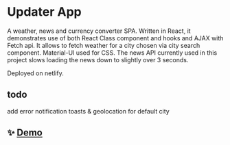 # Updater App

A weather, news and currency converter SPA. Written in React, it demonstrates use of both React Class component and hooks and AJAX with Fetch api.
It allows to fetch weather for a city chosen via city search component. Material-UI used for CSS.
The news API currently used in this project slows loading the news down to slightly over 3 seconds.

Deployed on netlify.

## todo

add error notification toasts &
geolocation for default city

## ✨ [Demo](https://updater.netlify.app/)
